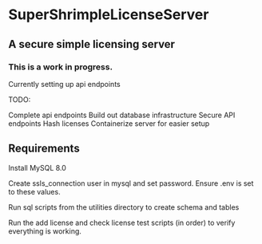 # SuperShrimpleLicenseServer

## A secure simple licensing server 

### This is a work in progress. 

Currently setting up api endpoints

TODO:

Complete api endpoints
Build out database infrastructure
Secure API endpoints 
Hash licenses
Containerize server for easier setup

## Requirements

Install MySQL 8.0

Create ssls_connection user in mysql and set password. Ensure .env is set to these values.

Run sql scripts from the utilities directory to create schema and tables

Run the add license and check license test scripts (in order) to verify everything is working.


